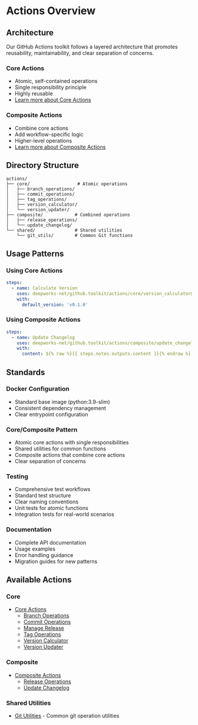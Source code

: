 # Actions Overview

## Architecture

Our GitHub Actions toolkit follows a layered architecture that promotes reusability, maintainability, and clear separation of concerns.

### Core Actions

- Atomic, self-contained operations
- Single responsibility principle
- Highly reusable
- [Learn more about Core Actions](core/index.md)

### Composite Actions

- Combine core actions
- Add workflow-specific logic
- Higher-level operations
- [Learn more about Composite Actions](composite/index.md)

## Directory Structure

```FILEDIR
actions/
├── core/                  # Atomic operations
│   ├── branch_operations/
│   ├── commit_operations/
│   ├── tag_operations/
│   ├── version_calculator/
│   └── version_updater/
├── composite/            # Combined operations
│   ├── release_operations/
│   └── update_changelog/
└── shared/               # Shared utilities
    └── git_utils/        # Common Git functions
```

## Usage Patterns

### Using Core Actions

```yaml
steps:
  - name: Calculate Version
    uses: deepworks-net/github.toolkit/actions/core/version_calculator@v1
    with:
      default_version: 'v0.1.0'
```

### Using Composite Actions

```yaml
steps:
  - name: Update Changelog
    uses: deepworks-net/github.toolkit/actions/composite/update_changelog@v1
    with:
      content: ${% raw %}{{ steps.notes.outputs.content }}{% endraw %}
```

## Standards

### Docker Configuration

- Standard base image (python:3.9-slim)
- Consistent dependency management
- Clear entrypoint configuration

### Core/Composite Pattern

- Atomic core actions with single responsibilities
- Shared utilities for common functions
- Composite actions that combine core actions
- Clear separation of concerns

### Testing

- Comprehensive test workflows
- Standard test structure
- Clear naming conventions
- Unit tests for atomic functions
- Integration tests for real-world scenarios

### Documentation

- Complete API documentation
- Usage examples
- Error handling guidance
- Migration guides for new patterns

## Available Actions

### Core

- [Core Actions](core/index.md)
    - [Branch Operations](core/branch_operations/index.md)
    - [Commit Operations](core/commit_operations/index.md)
    - [Manage Release](core/manage_release/index.md)
    - [Tag Operations](core/tag_operations/index.md)
    - [Version Calculator](core/version_calculator/index.md)
    - [Version Updater](core/version_updater/index.md)

### Composite

- [Composite Actions](composite/index.md)
    - [Release Operations](composite/release_operations/index.md)
    - [Update Changelog](composite/update_changelog/index.md)

### Shared Utilities

- [Git Utilities](../guides/git-utilities.md) - Common git operation utilities
